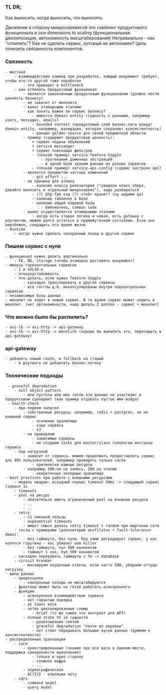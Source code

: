 ### TL DR;
Как выносить, когда выносить, что выносить.

Движение в сторону микросеревисов это скейлинг продуктового функционала в оси dimensions to scaling (функциональная декомпозиция, автономность масштабирования)
Нетривиально - как "отпилить"? Как не сделать сервис, который не автономен? Цель понизить связанность компонентов.

### Связность
	- жесткая
		- взаимодействие команд при разработке, каждый инкремент требует, чтобы кто-то другой тоже поработал
			- это приводит к bottleneck
		- как отпилить продуктовый функционал
			- является законченным продуктовым функционалом (должно нести ценность бизнесу)
			- не зависит от монолита
			- вынос атомарными этапами
			- как понять важен ли сервис бизнесу?
				- имеется domain entity (сущность с данными, например users, messages, emails)
				- bounded context (продуктовый слой бизнес-логи вокруг domain entity, например, валидация, которая сохраняет консистентность)
				- данные golden source для своей предметной области
			- пример (содержит продуктовую ценность):
				+ сервис подачи объявлений
				+ service messanger
				+ сервис поисковых фильтров
				- (плохой пример) service-feature-toggle
					- протекание доменных абстракций
					- в одной базе храним данные из разных сервисов
				- (плохой пример) service-api-config (сервис настроек api)
			- является предметом частных изменений
				- git effort ...
			- не причина для отпила
				- наличие класса репозитория ("увидели класс shops, давайте выносить в отдельный микросервис"), надо разбираться
				- (?) php-fpm кэш (?) стейт хранит? (ну видимо да)
				- наличие табличек в базе
				- наличие общей кодовой базы
					- библиотека, common code
			- вынос осуществляется атомарными этапами
				- когда есть старая логика и новая, есть gateway с роутингом, можем долго остаться в промежуточном состоянии. Если оно неизбежно, сокращать его время жизни
	- Runtime
		- когда нужно сделать синхронный поход в другой сервис

### Пишем сервис с нуля
	- функционал нужно делить вертикально
		- FE, BE, storage (чтобы атомарно доставить инкремент)
	- минусы горизонтальных сервисов
		- I в SOLID-e
		- отказоустойчивость
		- что делать, если нужен feature-toggle
			- каскадно транслировать в другие сервисы
			- все тогглы д.б. инкапсулированы внутри подконтрольных сервисов
	- независимые базы данных
	- монолит не ходит в новый сервис. В то время сервис может ходить в монолит. (нет автономоности, надо делать 2 деплоя - сервис + монолит)
	


### Что можно было бы распилить?
	- avi-lb -> avi-http -> api-gateway
	- avi-lb -> avi-http -> monolith (хорошо бы выпилить это, перетащить в api-gateway)

### api-gateway
	- добавить новый route, и fallback на старый
		- в роутинге не добавлять бизнес-логику

### Технические подходы
	 - graceful degradation
		- null object pattern
			- или пустоты или мок (если эти данные не участвуют в продуктовом сценарии) (как пример отдавать пустое имя юзера)
	 - health check
		- при первом запуске
			- собственные ресурсы: например, redis + postgres, но не внешний сервис
				- основные хранилища
				- кэши сервиса
				- s3
			- не проверяем
				- зависимые сервисы
				- не создаем locks для master/slave топологии инстансы сервиса
		- под нагрузкой
			- зависит от сервиса, можем продолжать предоставлять сервис для 99% пользователей, например проверять только cache
				- критически важные ресурсы
			- например 500-ки на запись, 200 на чтение
				- некритичные холодные хранилища
	- best practices при работе с внешними ресурсами
		- модель аварии: исходный сервис timeout 50ms -> следующий сервис timeout 1s
		- timeouts
		- pool на ресурс
			- обязательно иметь ограниченный pool на внешние ресурсы
			- ..
			- ..
		- retry
			- >1 никакой пользы
			- exponential timeouts
			- имеет смысл делать retry timeout + random при моргании сети
		- тесты с примерами (репозиторий ansfilatov + fault-tolerance-demo):
			- без таймаута, без пула. Под нами деградирует сервис, у нас копятся горутины - нас убивает oom killer
			- без таймаута, пул 500 коннектов
			- таймаут 1 сек, пул 500 коннектов
		- каскадно передавать таймауты с fe -> database
		- circuit breaker
			- маскируем неудачные ответы, если часто 500, убираем оттуда нагрузку
	- шина данных
		- предпосылки
			- синхронные походы не масштабируются
		- фронтенд может быть не готов работать асинхронного
		- функции
			- асинхронное взаимодействие сервиса
			- нет гарантии порядка
			- at least once
			- четко деклалированные схемы
				- brief (то же самое что контракт для API)
			- полный state VS id сущности
				- развязывание связей
				- graceful degradation "почти из коробки"
				- нет стоит передавать большие куски данных (думаем о консистентности)
	- распределенные транзакции
		- саги
			- оркестрированные (знание про все шаги в едином месте, поддержка синхронности выполнения)
				- только в одно сторону
				- сложнее инфра
				- ...
			- хореографическое
			- AC(I)D - изоляции нету
		- cqrs
			- command model
			- query model


	

